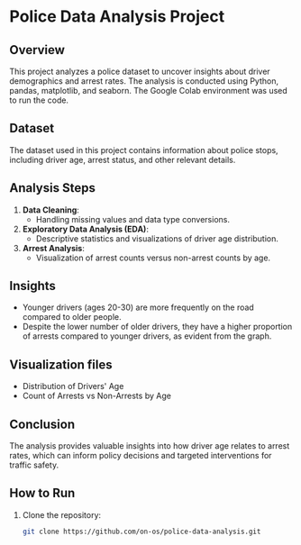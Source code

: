 # Police Data Analysis Project

## Overview
This project analyzes a police dataset to uncover insights about driver demographics and arrest rates. The analysis is conducted using Python, pandas, matplotlib, and seaborn. The Google Colab environment was used to run the code.

## Dataset
The dataset used in this project contains information about police stops, including driver age, arrest status, and other relevant details.

## Analysis Steps
1. **Data Cleaning**:
   - Handling missing values and data type conversions.
2. **Exploratory Data Analysis (EDA)**:
   - Descriptive statistics and visualizations of driver age distribution.
3. **Arrest Analysis**:
   - Visualization of arrest counts versus non-arrest counts by age.

## Insights
- Younger drivers (ages 20-30) are more frequently on the road compared to older people.
- Despite the lower number of older drivers, they have a higher proportion of arrests compared to younger drivers, as evident from the graph.

## Visualization files
- Distribution of Drivers' Age
- Count of Arrests vs Non-Arrests by Age

## Conclusion
The analysis provides valuable insights into how driver age relates to arrest rates, which can inform policy decisions and targeted interventions for traffic safety.

## How to Run
1. Clone the repository:
   ```bash
   git clone https://github.com/on-os/police-data-analysis.git

